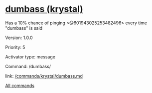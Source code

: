 # [dumbass (krystal)](/commands/krystal/dumbass.md)

Has a 10% chance of pinging <@601943025253482496> every time "dumbass" is said

Version: 1.0.0

Priority: 5

Activator type: message

Command: /dumbass/

link: [/commands/krystal/dumbass.md](/commands/krystal/dumbass.md)



[All commands](/commands.md)